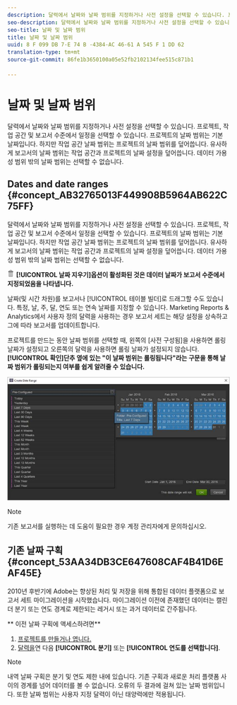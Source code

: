 ```yaml
---
description: 달력에서 날짜와 날짜 범위를 지정하거나 사전 설정을 선택할 수 있습니다. 프로젝트, 작업 공간 및 보고서 수준에서 일정을 선택할 수 있습니다. 프로젝트의 날짜 범위는 기본 날짜입니다. 하지만 작업 공간 날짜 범위는 프로젝트의 날짜 범위를 덮어씁니다. 유사하게 보고서의 날짜 범위는 작업 공간과 프로젝트의 날짜 설정을 덮어씁니다. 데이터 가용성 범위 밖의 날짜 범위는 선택할 수 없습니다.
seo-description: 달력에서 날짜와 날짜 범위를 지정하거나 사전 설정을 선택할 수 있습니다. 프로젝트, 작업 공간 및 보고서 수준에서 일정을 선택할 수 있습니다. 프로젝트의 날짜 범위는 기본 날짜입니다. 하지만 작업 공간 날짜 범위는 프로젝트의 날짜 범위를 덮어씁니다. 유사하게 보고서의 날짜 범위는 작업 공간과 프로젝트의 날짜 설정을 덮어씁니다. 데이터 가용성 범위 밖의 날짜 범위는 선택할 수 없습니다.
seo-title: 날짜 및 날짜 범위
title: 날짜 및 날짜 범위
uuid: 8 F 099 DB 7-E 74 B -4384-AC 46-61 A 545 F 1 DD 62
translation-type: tm+mt
source-git-commit: 86fe1b3650100a05e52fb2102134fee515c871b1

---
```



# 날짜 및 날짜 범위

달력에서 날짜와 날짜 범위를 지정하거나 사전 설정을 선택할 수 있습니다. 프로젝트, 작업 공간 및 보고서 수준에서 일정을 선택할 수 있습니다. 프로젝트의 날짜 범위는 기본 날짜입니다. 하지만 작업 공간 날짜 범위는 프로젝트의 날짜 범위를 덮어씁니다. 유사하게 보고서의 날짜 범위는 작업 공간과 프로젝트의 날짜 설정을 덮어씁니다. 데이터 가용성 범위 밖의 날짜 범위는 선택할 수 없습니다.

## Dates and date ranges {#concept_AB32765013F449908B5964AB622C75FF}

달력에서 날짜와 날짜 범위를 지정하거나 사전 설정을 선택할 수 있습니다. 프로젝트, 작업 공간 및 보고서 수준에서 일정을 선택할 수 있습니다. 프로젝트의 날짜 범위는 기본 날짜입니다. 하지만 작업 공간 날짜 범위는 프로젝트의 날짜 범위를 덮어씁니다. 유사하게 보고서의 날짜 범위는 작업 공간과 프로젝트의 날짜 설정을 덮어씁니다. 데이터 가용성 범위 밖의 날짜 범위는 선택할 수 없습니다.

![](assets/Delete_Standard.png) **[!UICONTROL 날짜 지우기]옵션이 활성화된 것은 데이터 날짜가 보고서 수준에서 지정되었음을 나타냅니다.**

날짜(및 시간 차원)를 보고서나 [!UICONTROL 테이블 빌더]로 드래그할 수도 있습니다. 특정, 날, 주, 달, 연도 또는 연속 날짜를 지정할 수 있습니다. Marketing Reports &amp; Analytics에서 사용자 정의 달력을 사용하는 경우 보고서 세트는 해당 설정을 상속하고 그에 따라 보고서를 업데이트합니다. 

프로젝트를 만드는 동안 날짜 범위를 선택할 때, 왼쪽의 [사전 구성됨]을 사용하면 롤링 날짜가 설정되고 오른쪽의 달력을 사용하면 롤링 날짜가 설정되지 않습니다. **[!UICONTROL 확인]단추 옆에 있는 "이 날짜 범위는 롤링됩니다"라는 구문을 통해 날짜 범위가 롤링되는지 여부를 쉽게 알려줄 수 있습니다.**

![](assets/daterange.jpeg)

>[!NOTE]
>
>기존 보고서를 실행하는 데 도움이 필요한 경우 계정 관리자에게 문의하십시오.

## 기존 날짜 구획 {#concept_53AA34DB3CE647608CAF4B41D6EAF45E}

2010년 후반기에 Adobe는 향상된 처리 및 저장을 위해 통합된 데이터 플랫폼으로 보고서 세트 마이그레이션을 시작했습니다. 마이그레이션 이전에 존재했던 데이터는 캘린더 분기 또는 연도 경계로 제한되는 레거시 또는 과거 데이터로 간주됩니다.

<!-- 

c_legacy_data.xml

 -->

** 이전 날짜 구획에 액세스하려면**

1. [프로젝트를 만들거나 엽니다.](../../analyze/ad-hoc-analysis/c-getting-started.md#task_918A4539134E4E62B00486DCB8D3D403)
1. [달력을](../../analyze/ad-hoc-analysis/c-dates.md#concept_E8A2E36E595C45C785ECB724CA37FA47)연 다음 **[!UICONTROL 분기]** 또는 **[!UICONTROL 연도를 선택합니다]**.

>[!NOTE]
>
>내역 날짜 구획은 분기 및 연도 제한 내에 있습니다. 기존 구획과 새로운 처리 플랫폼 사이의 경계를 넘어 데이터를 볼 수 없습니다. 오류의 두 결과에 걸쳐 있는 날짜 범위입니다. 또한 날짜 범위는 사용자 지정 달력이 아닌 태양력에만 적용됩니다.

